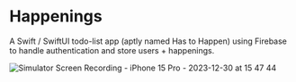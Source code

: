 # Happenings

A Swift / SwiftUI todo-list app (aptly named Has to Happen) using Firebase to handle authentication and store users + happenings.

![Simulator Screen Recording - iPhone 15 Pro - 2023-12-30 at 15 47 44](https://github.com/geertjanknapen1/happenings-swift-todo-app/assets/33750300/bc0a82b9-e814-4cc5-8eb5-4a6f0dcc8377)
